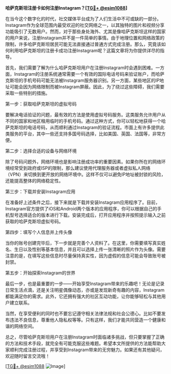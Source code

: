 **哈萨克斯坦注册卡如何注册Instagram？[[TG💪+ @esim1088](https://t.me/s/esim1088)]**

在当今这个数字化的时代，社交媒体平台成为了人们生活中不可或缺的一部分。Instagram作为全球范围内最受欢迎的社交网络之一，以其独特的图片和视频分享功能吸引了无数用户。然而，对于那些身处海外、尤其是像哈萨克斯坦这样的国家的用户来说，注册Instagram并不是一件简单的事情。由于地理位置和网络政策的限制，许多哈萨克斯坦居民可能无法直接通过普通方式完成注册。那么，究竟该如何利用哈萨克斯坦的注册卡成功注册Instagram呢？这篇文章将为你提供详尽的指导。

首先，我们需要了解为什么哈萨克斯坦用户在注册Instagram时会遇到困难。一方面，Instagram的注册系统通常需要一个有效的国际电话号码来验证账户，而哈萨克斯坦的手机号码可能无法被Instagram服务器识别。另一方面，某些地区的IP地址可能会因为网络限制而被Instagram屏蔽。因此，为了绕过这些障碍，我们需要采取一些特别的措施。

第一步：获取哈萨克斯坦的虚拟号码

要解决电话验证的问题，最有效的方法是使用虚拟号码服务。这类服务允许用户从不同的国家和地区租用临时的手机号码。通过这种方式，你可以轻松地获得一个哈萨克斯坦的电话号码，从而顺利通过Instagram的验证流程。市面上有许多提供此类服务的平台，其中一些还支持多国号码选择，比如美国、英国、法国等，非常方便。

第二步：选择合适的设备与网络环境

除了号码问题外，网络环境也是影响注册成功率的重要因素。如果你所在的网络环境经常受到政府或ISP的限制，那么建议使用代理服务器或者虚拟私人网络（VPN）来切换到更开放的网络环境中。这样不仅可以避免IP地址被封锁的风险，还能提高整体的网络稳定性。

第三步：下载并安装Instagram应用

在准备好上述条件之后，接下来就是下载并安装Instagram应用程序了。目前，Instagram官方提供了iOS和Android两个版本的应用程序，你可以根据自己的手机型号选择适合的版本进行下载。安装完成后，打开应用程序并按照提示输入之前获取的哈萨克斯坦虚拟号码。

第四步：填写个人信息并上传头像

当你的账号创建完毕后，下一步就是完善个人资料了。在这里，你需要填写真实姓名、生日以及性别等基本信息，并且可以选择上传一张清晰的照片作为头像。需要注意的是，在填写这些信息时尽量保持真实性，因为虚假的信息可能会导致账号被封禁。

第五步：开始探索Instagram的世界

最后一步，也是最重要的一步——开始享受Instagram带来的乐趣吧！无论是记录日常生活点滴，还是关注明星偶像动态，亦或是发现新奇有趣的内容，Instagram都能满足你的需求。此外，它还拥有强大的社区互动功能，让你能够轻松与其他用户建立联系。

当然，在享受便利的同时也不要忘记遵守相关法律法规和社会公德心。比如不要发布违法不良信息，尊重他人隐私权等等。只有这样，我们才能共同营造一个健康和谐的网络空间。

总之，尽管哈萨克斯坦用户在注册Instagram时面临诸多挑战，但只要掌握了正确的方法和技术手段，就完全有可能克服这些难题。希望本文所提供的方法能帮助大家顺利完成注册过程，并享受到Instagram带来的无穷魅力。如果还有其他疑问，欢迎随时留言交流哦！

[[TG💪+ @esim1088](https://t.me/s/esim1088) ![Image](https://i.postimg.cc/4NQfJmqS/Snipaste-2025-05-13-00-14-12.png)]
